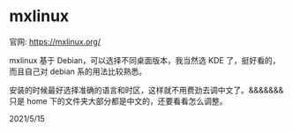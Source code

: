 # mxlinux

官网: https://mxlinux.org/  

mxlinux 基于 Debian，可以选择不同桌面版本，我当然选 KDE 了，挺好看的，而且自己对 debian 系的用法比较熟悉。  

安装的时候最好选择准确的语言和时区，这样就不用费劲去调中文了。&&&&&&& 只是 home 下的文件夹大部分都是中文的，还要看看怎么调整。  


2021/5/15  
